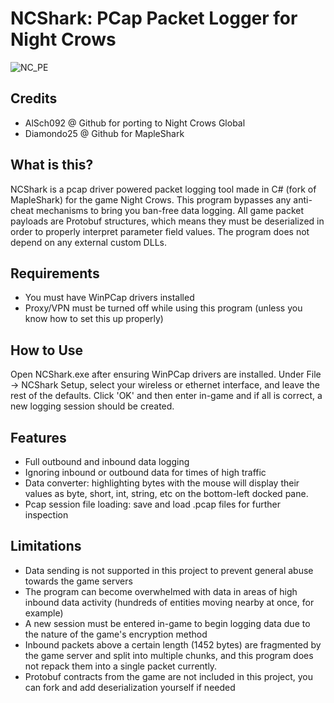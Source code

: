 # NCShark: PCap Packet Logger for Night Crows

![NC_PE](https://github.com/AlSch092/NCShark/assets/94417808/eb842b79-e40a-47c9-8a90-15af04430b99)

## Credits
- AlSch092 @ Github for porting to Night Crows Global
- Diamondo25 @ Github for MapleShark

## What is this?
NCShark is a pcap driver powered packet logging tool made in C# (fork of MapleShark) for the game Night Crows. This program bypasses any anti-cheat mechanisms to bring you ban-free data logging. All game packet payloads are Protobuf structures, which means they must be deserialized in order to properly interpret parameter field values. The program does not depend on any external custom DLLs.

## Requirements
- You must have WinPCap drivers installed
- Proxy/VPN must be turned off while using this program (unless you know how to set this up properly)

## How to Use
Open NCShark.exe after ensuring WinPCap drivers are installed. Under File -> NCShark Setup, select your wireless or ethernet interface, and leave the rest of the defaults. Click 'OK' and then enter in-game and if all is correct, a new logging session should be created.

## Features
- Full outbound and inbound data logging
- Ignoring inbound or outbound data for times of high traffic
- Data converter: highlighting bytes with the mouse will display their values as byte, short, int, string, etc on the bottom-left docked pane.
- Pcap session file loading: save and load .pcap files for further inspection

## Limitations
- Data sending is not supported in this project to prevent general abuse towards the game servers
- The program can become overwhelmed with data in areas of high inbound data activity (hundreds of entities moving nearby at once, for example)
- A new session must be entered in-game to begin logging data due to the nature of the game's encryption method
- Inbound packets above a certain length (1452 bytes) are fragmented by the game server and split into multiple chunks, and this program does not repack them into a single packet currently.
- Protobuf contracts from the game are not included in this project, you can fork and add deserialization yourself if needed
